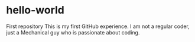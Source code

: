 # hello-world
First repository
This is my first GitHub experience. 
I am not a regular coder, just a Mechanical guy who is passionate about coding.
